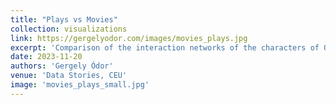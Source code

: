 ```yaml
---
title: "Plays vs Movies"
collection: visualizations
link: https://gergelyodor.com/images/movies_plays.jpg
excerpt: 'Comparison of the interaction networks of the characters of Oscar-winning movies and Nobel-winning plays.'
date: 2023-11-20
authors: 'Gergely Ódor'
venue: 'Data Stories, CEU'
image: 'movies_plays_small.jpg'
---
```

